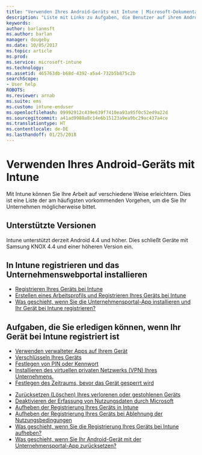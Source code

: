 ```yaml
---
title: "Verwenden Ihres Android-Geräts mit Intune | Microsoft-Dokumentation"
description: "Liste mit Links zu Aufgaben, die Benutzer auf ihrem Android-Mobilgerät ausführen können, wenn das Gerät bei Intune registriert ist."
keywords: 
author: barlanmsft
ms.author: barlan
manager: dougeby
ms.date: 10/05/2017
ms.topic: article
ms.prod: 
ms.service: microsoft-intune
ms.technology: 
ms.assetid: 465763db-b68d-4392-a5a4-732b5b875c2b
searchScope:
- User help
ROBOTS: 
ms.reviewer: arnab
ms.suite: ems
ms.custom: intune-enduser
ms.openlocfilehash: 09992912c439e639f7410ea93a95f0c52ed9a22d
ms.sourcegitcommit: a41ad9988a8c14e6b15123a9ea9bc29ac437a4ce
ms.translationtype: HT
ms.contentlocale: de-DE
ms.lasthandoff: 01/25/2018
---
```

# <a name="using-your-android-device-with-intune"></a>Verwenden Ihres Android-Geräts mit Intune

Mit Intune können Sie Ihre Arbeit auf verschiedene Weise erleichtern. Dies ist eine Liste der am häufigsten vorkommenden Vorgehen, um die Sie Ihr Unternehmen möglicherweise bittet.

## <a name="supported-versions"></a>Unterstützte Versionen

Intune unterstützt derzeit Android 4.4 und höher. Dies schließt Geräte mit Samsung KNOX 4.4 und einer höheren Version ein.

## <a name="enrolling-into-intune-and-installing-the-company-portal"></a>In Intune registrieren und das Unternehmenswebportal installieren

- [Registrieren Ihres Geräts bei Intune](enroll-your-device-in-Intune-android.md)
- [Erstellen eines Arbeitsprofils und Registrieren Ihres Geräts bei Intune](create-a-work-profile-and-enroll-your-device-in-intune-android.md)
- [Was geschieht, wenn Sie die Unternehmensportal-App installieren und Ihr Gerät bei Intune registrieren?](what-happens-if-you-install-the-company-portal-app-and-enroll-your-device-in-intune-android.md)

## <a name="things-you-can-do-when-your-device-is-enrolled-in-intune"></a>Aufgaben, die Sie erledigen können, wenn Ihr Gerät bei Intune registriert ist

- [Verwenden verwalteter Apps auf Ihrem Gerät](use-managed-apps-on-your-device-android.md)
- [Verschlüsseln Ihres Geräts](encrypt-your-device-android.md)
- [Festlegen von PIN oder Kennwort](set-your-pin-or-password-android.md)
- [Installieren des virtuellen privaten Netzwerks (VPN) Ihres Unternehmens.](install-your-companys-virtual-private-network-VPN-android.md)
- [Festlegen des Zeitraums, bevor das Gerät gesperrt wird](set-the-amount-of-time-before-your-device-is-locked-android.md)
<!--- [Reset (erase) your lost or stolen device](reset-erase-your-lost-or-stolen-device-android.md)-->
- [Zurücksetzen (Löschen) Ihres verlorenen oder gestohlenen Geräts](reset-erase-your-device-cpwebsite.md)
- [Deaktivieren der Erfassung von Nutzungsdaten durch Microsoft](turn-off-microsoft-usage-data-collection-android.md)
- [Aufheben der Registrierung Ihres Geräts in Intune](unenroll-your-device-from-intune-android.md)
- [Aufheben der Registrierung Ihres Geräts bei Ablehnung der Nutzungsbedingungen](unenroll-your-device-from-intune-if-you-declined-terms-of-use-android.md)
- [Was geschieht, wenn Sie die Registrierung Ihres Geräts bei Intune aufheben?](what-happens-if-you-unenroll-your-device-from-intune-android.md)
- [Was geschieht, wenn Sie Ihr Android-Gerät mit der Unternehmensportal-App zurücksetzen?](what-happens-if-you-reset-your-device-using-the-company-portal-android.md)
<!--- - [What is the Rights Management sharing app?](what-is-the-rms-sharing-app-android.md) --->
